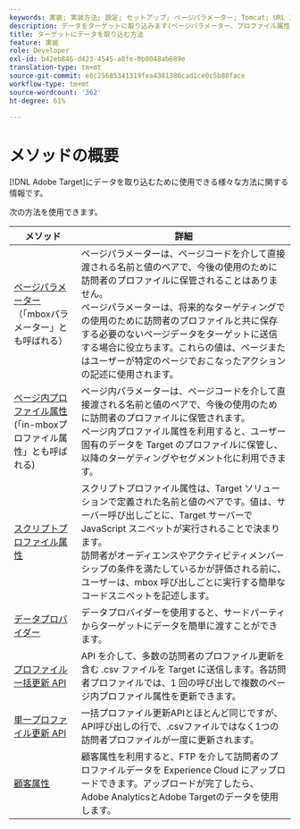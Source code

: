 ```yaml
---
keywords: 実装; 実装方法; 設定; セットアップ; ページパラメーター; Tomcat; URL エンコード; ページ内プロファイル属性; mbox パラメーター; ページ内プロファイル属性; スクリプトプロファイル属性; プロファイル一括更新 API; 単一ファイル更新 API; 顧客属性; データプロバイダー
description: データをターゲットに取り込みます(ページパラメーター、プロファイル属性、スクリプトプロファイル属性、データプロバイダー、単一および一括プロファイル更新API、顧客属性)。
title: ターゲットにデータを取り込む方法
feature: 実装
role: Developer
exl-id: b42eb846-d423-4545-a8fe-0b8048ab689e
translation-type: tm+mt
source-git-commit: e8c25685341319fea4381386cad1ce0c5b80face
workflow-type: tm+mt
source-wordcount: '362'
ht-degree: 61%

---
```


# メソッドの概要

[!DNL Adobe Target]にデータを取り込むために使用できる様々な方法に関する情報です。

次の方法を使用できます。

| メソッド | 詳細 |
| --- | --- |
| [ページパラメーター](/help/c-implementing-target/c-considerations-before-you-implement-target/c-methods-to-get-data-into-target/page-parameters.md)<br>（「mboxパラメーター」とも呼ばれる） | ページパラメーターは、ページコードを介して直接渡される名前と値のペアで、今後の使用のために訪問者のプロファイルに保管されることはありません。<br>ページパラメーターは、将来的なターゲティングでの使用のために訪問者のプロファイルと共に保存する必要のないページデータをターゲットに送信する場合に役立ちます。これらの値は、ページまたはユーザーが特定のページでおこなったアクションの記述に使用されます。 |
| [ページ内プロファイル属性](/help/c-implementing-target/c-considerations-before-you-implement-target/c-methods-to-get-data-into-target/in-page-profile-attributes.md)<br>(「in-mboxプロファイル属性」とも呼ばれる) | ページ内パラメーターは、ページコードを介して直接渡される名前と値のペアで、今後の使用のために訪問者のプロファイルに保管されます。<br>ページ内プロファイル属性を利用すると、ユーザー固有のデータを Target のプロファイルに保管し、以降のターゲティングやセグメント化に利用できます。 |
| [スクリプトプロファイル属性](/help/c-implementing-target/c-considerations-before-you-implement-target/c-methods-to-get-data-into-target/script-profile-attributes.md) | スクリプトプロファイル属性は、Target ソリューションで定義された名前と値のペアです。値は、サーバー呼び出しごとに、Target サーバーで JavaScript スニペットが実行されることで決まります。<br>訪問者がオーディエンスやアクティビティメンバーシップの条件を満たしているかが評価される前に、ユーザーは、mbox 呼び出しごとに実行する簡単なコードスニペットを記述します。 |
| [データプロバイダー](/help/c-implementing-target/c-considerations-before-you-implement-target/c-methods-to-get-data-into-target/data-providers.md) | データプロバイダーを使用すると、サードパーティからターゲットにデータを簡単に渡すことができます。 |
| [プロファイル一括更新 API](/help/c-implementing-target/c-considerations-before-you-implement-target/c-methods-to-get-data-into-target/bulk-profile-update-api.md) | API を介して、多数の訪問者のプロファイル更新を含む .csv ファイルを Target に送信します。各訪問者プロファイルでは、1 回の呼び出しで複数のページ内プロファイル属性を更新できます。 |
| [単一プロファイル更新 API](/help/c-implementing-target/c-considerations-before-you-implement-target/c-methods-to-get-data-into-target/single-profile-update-api.md) | 一括プロファイル更新APIとほとんど同じですが、API呼び出しの行で、.csvファイルではなく1つの訪問者プロファイルが一度に更新されます。 |
| [顧客属性](/help/c-implementing-target/c-considerations-before-you-implement-target/c-methods-to-get-data-into-target/customer-attributes.md) | 顧客属性を利用すると、FTP を介して訪問者のプロファイルデータを Experience Cloud にアップロードできます。アップロードが完了したら、Adobe AnalyticsとAdobe Targetのデータを使用します。 |












